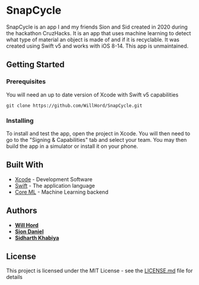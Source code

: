 # SnapCycle

SnapCycle is an app I and my friends Sion and Sid created in 2020 during the hackathon CruzHacks. It is an app that uses machine learning to detect what type of material an object is made of and if it is recyclable. It was created using Swift v5 and works with iOS 8-14. This app is unmaintained.

## Getting Started

### Prerequisites

You will need an up to date version of Xcode with Swift v5 capabilities

```
git clone https://github.com/WillHord/SnapCycle.git
```

### Installing

To install and test the app, open the project in Xcode. You will then need to go to the "Signing & Capabilities" tab and select your team. You may then build the app in a simulator or install it on your phone.


## Built With

* [Xcode](https://developer.apple.com/xcode/) - Development Software
* [Swift](https://developer.apple.com/swift/) - The application language
* [Core ML](https://developer.apple.com/machine-learning/) - Machine Learning backend

## Authors

* **[Will Hord](https://github.com/WillHord)** 
* **[Sion Daniel](https://github.com/siondaniel)**
* **[Sidharth Khabiya](https://github.com/sidkhabiya)**

## License

This project is licensed under the MIT License - see the [LICENSE.md](LICENSE.md) file for details
